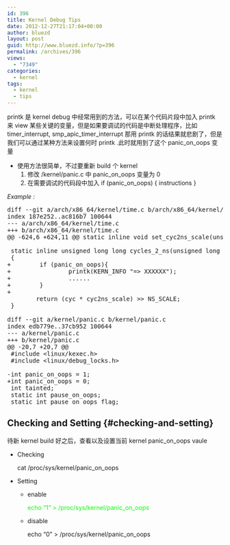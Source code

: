 ```yaml
---
id: 396
title: Kernel Debug Tips
date: 2012-12-27T21:17:04+00:00
author: bluezd
layout: post
guid: http://www.bluezd.info/?p=396
permalink: /archives/396
views:
  - "7349"
categories:
  - kernel
tags:
  - kernel
  - tips
---
```

printk 是 kernel debug 中经常用到的方法，可以在某个代码片段中加入 printk 来 view 某些关键的变量，但是如果要调试的代码是中断处理程序，比如 timer\_interrupt, smp\_apic\_timer\_interrupt 那用 printk 的话结果就悲剧了，但是我们可以通过某种方法来设置何时 printk .此时就用到了这个 panic\_on\_oops 变量

  * 使用方法很简单，不过要重新 build 个 kernel <ol style="list-style-type: decimal;">
      <li>
        修改 /kernel/panic.c 中 panic_on_oops 变量为 0
      </li>
      <li>
        在需要调试的代码段中加入 if (panic_on_oops) { instructions }
      </li>
    </ol>

_Example :_ 

<pre class="brush: cpp; title: ; notranslate" title="">diff --git a/arch/x86_64/kernel/time.c b/arch/x86_64/kernel/time.c
index 187e252..ac816b7 100644
--- a/arch/x86_64/kernel/time.c
+++ b/arch/x86_64/kernel/time.c
@@ -624,6 +624,11 @@ static inline void set_cyc2ns_scale(unsigned long cpu_khz)

 static inline unsigned long long cycles_2_ns(unsigned long long cyc)
 {
+        if (panic_on_oops){
+                printk(KERN_INFO "=&gt; XXXXXX");
+                ......
+        }
+
        return (cyc * cyc2ns_scale) &gt;&gt; NS_SCALE;
 }

diff --git a/kernel/panic.c b/kernel/panic.c
index edb779e..37cb952 100644
--- a/kernel/panic.c
+++ b/kernel/panic.c
@@ -20,7 +20,7 @@
 #include &lt;linux/kexec.h&gt;
 #include &lt;linux/debug_locks.h&gt;

-int panic_on_oops = 1;
+int panic_on_oops = 0;
 int tainted;
 static int pause_on_oops;
 static int pause_on_oops_flag;
</pre>

## Checking and Setting {#checking-and-setting}

待新 kernel build 好之后，查看以及设置当前 kernel panic\_on\_oops vaule

  * Checking
  
    cat /proc/sys/kernel/panic\_on\_oops
  
    
  * Setting 
      * enable
  
        <span style="color: #00ff00;">echo &#8220;1&#8221; > /proc/sys/kernel/panic_on_oops</span>
      * disable
  
        echo &#8220;0&#8221; > /proc/sys/kernel/panic\_on\_oops